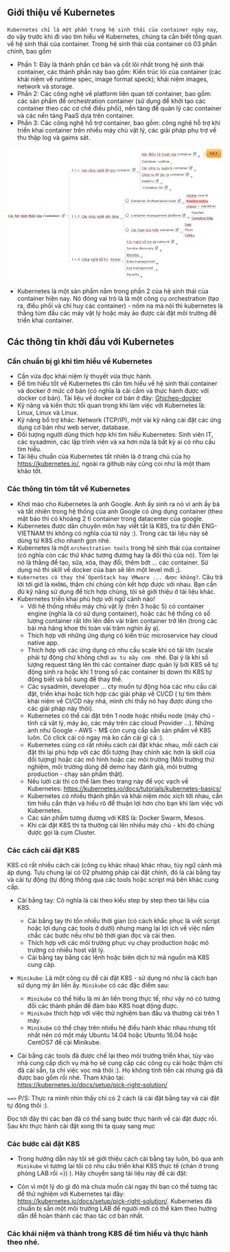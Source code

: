 ## Giới thiệu về Kubernetes

`Kubernetes chỉ là một phần trong hệ sinh thái của container ngày nay`, do vậy trước khi đi vào tìm hiểu về Kubernetes, chúng ta cần biết tổng quan về hệ sinh thái của container. Trong hệ sinh thái của container có 03 phần chính, bao gồm

 - Phần 1: Đây là thành phần cơ bản và cốt lõi nhất trong hệ sinh thái container, các thành phần này bao gồm: Kiến trúc lõi của container (các khái niệm về runtime spec, image format speck); khái niệm images, network và storage.
 - Phần 2: Các công nghệ về platform liên quan tới container, bao gồm: các sản phẩm để orchestration container (sử dụng để khởi tạo các container theo các cơ chế điều phối), nền tảng để quản lý các container và các nền tảng PaaS dựa trên container.
 - Phần 3: Các công nghệ hỗ trợ container, bao gồm: công nghệ hỗ trợ khi triển khai container trên nhiều máy chủ vật lý, các giải pháp phụ trợ về thu thập log và gaims sát.
 
![Docker-ecosys1](../../images/Docker-ecosys1.png)
 
- Kubernetes là một sản phẩm nằm trong phần 2 của hệ sinh thái của container hiện nay. Nó đóng vai trò là là một công cụ orchestration (tạo ra, điều phối và chỉ huy các container) - nôm na mà nói thì kubernetes là thằng túm đầu các máy vật lý hoặc máy ảo được cài đặt môi trường để triển khai container.

## Các thông tin khởi đầu với Kubernetes 

### Cần chuẩn bị gì khi tìm hiểu về Kubernetes
- Cần vừa đọc khái niệm lý thuyết vừa thực hành.
- Để tìm hiểu tốt về Kubernetes thì cần tìm hiểu về hệ sinh thái container và docker ở mức cở bản (có nghĩa là cài cắm và thực hành được với docker cơ bản). Tài liệu về docker cơ bản ở đây: [Ghichep-docker](https://github.com/hocchudong/ghichep-docker/)
- Kỹ năng và kiến thức tối quan trọng khi làm việc với Kubernetes là: Linux, Linux và Linux.
- Kỹ năng bổ trợ khác: Network (TCP/IP), một vài kỹ năng cài đặt các ứng dụng cơ bản như web server, database.
- Đối tượng người dùng thích hợp khi tìm hiểu Kubernetes: Sinh viên IT, các sysadmin, các lập trình viên và xa hơn nữa là bất kỳ ai có nhu cầu tìm hiểu.
- Tài liệu chuẩn của Kubernetes tất nhiên là ở trang chủ của họ https://kubernetes.io/, ngoài ra github này cũng coi như là một tham khảo tốt.

### Các thông tin tóm tắt về Kubernetes

- Khơi mào cho Kubernetes là anh Google. Anh ấy sinh ra nó vì anh ấy bá và tất nhiên trong hệ thống của anh Google có ứng dụng container (theo mật báo thì có khoảng 2 tỉ container trong datacenter của google.
- Kubernetes được dân chuyên môn hay viết tắt là K8S, tra từ điển ENG-VIETNAM thì không có nghĩa của từ này :). Trong các tài liệu này sẽ dùng từ K8S cho nhanh gọn nhé.
- Kubernetes là một `orchestration tools` trong hệ sinh thái của container (có nghĩa còn các thứ khác tương đương hay là đối thủ của nó). Tóm lại nó là thằng để tạo, sửa, xóa, thay đổi, thêm bớt ... các container. Sử dụng nó thì skill về docker của bạn sẽ lên một level mới ;).
- `Kubernetes có thay thế OpenStack hay VMware ... được không?`. Câu trả lời tới giờ là `KHÔNG`, thậm chí chúng còn kết hợp được với nhau. Bạn cần đủ kỹ năng sử dụng để tích hợp chúng, tôi sẽ giới thiệu ở tài liệu khác.
- Kubernetes triển khai phù hợp với ngữ cảnh nào!
  - Với hệ thống nhiều máy chủ vật lý (trên 3 hoặc 5) có container engine (nghĩa là có sử dụng container), hoặc các hệ thống có số lượng container rất lớn lên đến vài trăm container trở lên (trong các bài mà hãng khoe thì toàn vài trăm nghìn ấy ạ).
  - Thích hợp với những ứng dụng có kiến trúc microservice hay cloud native app.
  - Thích hợp với các ứng dụng có nhu cầu scale khi có tải lớn (scale phải tự động chứ không chơi `au tu mây cơm ` nhé. Đại ý là khi số lượng request tăng lên thì các container được quản lý bởi K8S sẽ tự động sinh ra hoặc khi 1 trong số các container bị down thì K8S tự động biết và bổ sung để thay thế.
  - Các sysadmin, developer ... cty muốn tự động hóa các nhu cầu cài đặt, triển khai hoặc tích hợp các giải pháp về CI/CD ( tự tìm thêm khái niệm về CI/CD này nhá, mình chỉ thấy nó hay được dùng cho các giải pháp này thôi).
  - Kubernetes có thể cài đặt trên 1 node hoặc nhiều node (máy chủ - tính cả vật lý, máy ảo, các máy trên các cloud Provider ...). Những anh như Google - AWS - M$ còn cung cấp sẵn sản phẩm về K8S luôn. Có click cái có ngay mà ko cần cài gì cả :).
  - Kubernetes cũng có rất nhiều cách cài đặt khác nhau, mỗi cách cài đặt thì lại phù hợp với các đối tượng (hay chính xác hơn là skill của đối tượng) hoặc các mô hình hoặc các môi trường (Môi trường thử nghiệm, môi trường dùng để demo hay đánh giá, môi trường production - chạy sản phẩm thật). 
  - Nếu lười cài thì có thể làm theo trang này để vọc vạch về Kubernetes: https://kubernetes.io/docs/tutorials/kubernetes-basics/
  - Kubernetes có nhiều thành phần và khái niệm móc xích tới nhau, cần tìm hiểu cẩn thận và hiểu rõ để thuận lợi hơn cho bạn khi làm việc với Kubernetes.
  - Các sản phẩm tương đương với K8S là: Docker Swarm, Mesos.
  - Khi cài đặt K8S thì  ta thường cài lên nhiều máy chủ - khi đó chúng được gọi là cụm Cluster.
  
### Các cách cài đặt K8S

K8S có rất nhiều cách cài (công cụ khác nhau)  khác nhau, tùy ngữ cảnh mà áp dụng. Tựu chung lại có 02 phương pháp cài đặt chính, đó là cài bằng tay và cài tự động (tự động thông qua các tools hoặc script mà bên khác cung cấp.

- Cài bằng tay: Có nghĩa là cài theo kiểu step by step theo tài liệu của K8S. 
  - Cài bằng tay thì tốn nhiều thời gian (có cách khắc phục là viết script hoặc lợi dụng các tools ở dưới) nhưng mang lại lợi ích về việc nắm chắc các bước nếu như bỏ thời gian đọc và cài theo.
  - Thích hợp với các môi trường phục vụ chạy production hoặc mô trường có nhiều host vật lý.
  - Cài bằng tay bằng các lệnh hoặc biên dịch từ mã nguồn mà K8S cung câp.
  
- `Minikube`: Là một công cụ để cài đặt K8S - sử dụng nó như là cách bạn sử dụng mỳ ăn liền ấy. `Minikube` có các đặc điểm sau:
  - `Minikube` có thể hiểu là mì ăn liền trong thực tế, như vậy nó có tương đối các thành phần để đảm bảo K8S hoạt động được.
  - `Minikube` thích hợp với việc thử nghiệm ban đầu và thường cài trên 1 máy.
  - `Minikube` có thể chạy trên nhiều hệ điều hành khác nhau nhưng tốt nhất nên có một máy Ubuntu 14.04 hoặc Ubuntu 16.04 hoặc CentOS7 để cài Minikube.  
- Cài bằng các tools đã được chế lại theo môi trường triển khai, tùy vào nhà cung cấp dịch vụ mà họ sẽ cung cấp các công cụ cài hoặc thậm chí đã cài sẵn, ta chỉ việc vọc mà thôi :). Họ không tính tiền cài nhưng giá đã được bao gồm rồi nhé. Tham khảo tại: https://kubernetes.io/docs/setup/pick-right-solution/
  
`==>`  P/S: Thực ra mình nhìn thấy chỉ có 2 cách là cài đặt bằng tay và cài đặt tự động thôi :).

Đọc tới đây thì các bạn đã có thể sang bước thực hành về cài đặt được rồi. Sau khi thực hành cài đặt xong thì ta quay sang mục 

### Các bước cài đặt K8S 

- Trong hướng dẫn này tôi sẽ giới thiệu cách cài bằng tay luôn, bỏ qua anh `Minikube` vì tương lai tôi có nhu cầu triển khai K8S thực tế (chán ở trong phòng LAB rồi =)) ). Hãy chuyển sang tài liệu này để cài đặt: 

- Còn vì một lý do gì đó mà chưa muốn cài ngay thì bạn có thể tương tác để thử nghiệm với Kubernetes tại đây: https://kubernetes.io/docs/setup/pick-right-solution/.  Kubernetes đã chuẩn bị sẵn một môi trường LAB để người mới có thể kàm theo hướng dẫn để hoàn thành các thao tác cơ bản nhất.


### Các khái niệm và thành trong K8S để tìm hiểu và thực hành theo nhé.



